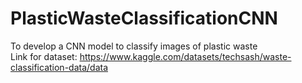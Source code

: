 # PlasticWasteClassificationCNN
To develop a CNN model to classify images of plastic waste
<br>
Link for dataset: https://www.kaggle.com/datasets/techsash/waste-classification-data/data
